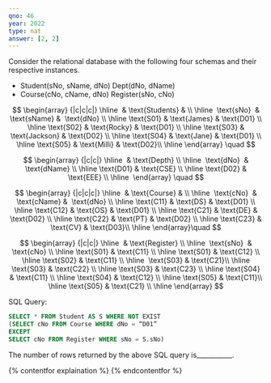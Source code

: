 ```yaml
---
qno: 46
year: 2022
type: nat
answer: [2, 2]
---
```


Consider the relational database with the following four schemas and their respective instances.

- Student(sNo, sName, dNo) Dept(dNo, dName)
- Course(cNo, cName, dNo) Register(sNo, cNo)

$$
\begin{array} {|c|c|c|} \hline  & \text{Students} & \\ \hline  \text{sNo}  & \text{sName} &  \text{dNo} \\ \hline \text{S01} & \text{James} & \text{D01} \\ \hline \text{S02} & \text{Rocky} & \text{D01} \\ \hline \text{S03} & \text{Jackson} & \text{D02} \\ \hline \text{S04} & \text{Jane} & \text{D01} \\ \hline \text{S05} & \text{Milli} & \text{D02}\\ \hline \end{array} \quad
$$

$$
\begin{array} {|c|c|} \hline  & \text{Depth} \\ \hline  \text{dNo}  & \text{dName} \\ \hline \text{D01} & \text{CSE} \\ \hline \text{D02} & \text{EEE} \\ \hline  \end{array} \quad 
$$

$$
\begin{array} {|c|c|c|} \hline  & \text{Course} & \\ \hline  \text{cNo}  & \text{cName} &  \text{dNo} \\ \hline \text{C11} & \text{DS} & \text{D01} \\ \hline \text{C12} & \text{OS} & \text{D01} \\ \hline \text{C21} & \text{DE} & \text{D02} \\ \hline \text{C22} & \text{PT} & \text{D02} \\ \hline \text{C23} & \text{CV} & \text{D03}\\ \hline \end{array}\quad 
$$

$$
\begin{array} {|c|c|} \hline  & \text{Register} \\ \hline  \text{sNo}  & \text{cNo} \\ \hline \text{S01} & \text{C11} \\ \hline \text{S01} & \text{C12} \\ \hline \text{S02} & \text{C11} \\ \hline  \text{S03} & \text{C21}\\ \hline \text{S03} & \text{C22} \\ \hline \text{S03} & \text{C23} \\ \hline \text{S04} & \text{C11} \\ \hline \text{S04} & \text{C12} \\ \hline \text{S05} & \text{C11}\\ \hline \text{S05} & \text{C21} \\ \hline \end{array}
$$

SQL Query: 

```sql
SELECT * FROM Student AS S WHERE NOT EXIST 
(SELECT cNo FROM Course WHERE dNo = “D01” 
EXCEPT 
SELECT cNo FROM Register WHERE sNo = S.sNo) 
```

The number of rows returned by the above SQL query is___________.

{% contentfor explaination %}
{% endcontentfor %}